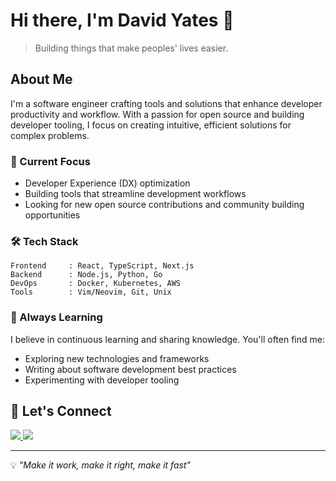 # Hi there, I'm David Yates 👋

> Building things that make peoples' lives easier.

## About Me

I'm a software engineer crafting tools and solutions that enhance developer productivity and workflow. With a passion for open source and building developer tooling, I focus on creating intuitive, efficient solutions for complex problems.

### 🔭 Current Focus

- Developer Experience (DX) optimization
- Building tools that streamline development workflows
- Looking for new open source contributions and community building opportunities

### 🛠️ Tech Stack

```text
Frontend     : React, TypeScript, Next.js
Backend      : Node.js, Python, Go
DevOps       : Docker, Kubernetes, AWS
Tools        : Vim/Neovim, Git, Unix
```

### 🌱 Always Learning

I believe in continuous learning and sharing knowledge. You'll often find me:

- Exploring new technologies and frameworks
- Writing about software development best practices
- Experimenting with developer tooling

## 🤝 Let's Connect

<div align="left">
  <a href="https://github.com/kodizen">
    <img src="https://img.shields.io/badge/GitHub-100000?style=for-the-badge&logo=github&logoColor=white" />
  </a>
  <a href="https://linkedin.com/in/david-yates-fsd">
    <img src="https://img.shields.io/badge/LinkedIn-0077B5?style=for-the-badge&logo=linkedin&logoColor=white" />
  </a>
</div>

---

💡 *"Make it work, make it right, make it fast"*
